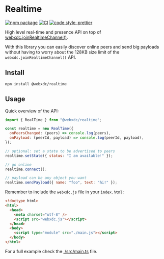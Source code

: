 # Realtime

[![npm package](https://img.shields.io/npm/v/@webxdc/realtime.svg)](https://npmjs.com/package/@webxdc/realtime)
[![CI](https://github.com/webxdc/realtime/actions/workflows/ci.yml/badge.svg)](https://github.com/webxdc/realtime/actions/workflows/ci.yml)
[![code style: prettier](https://img.shields.io/badge/code_style-prettier-ff69b4.svg?style=flat-square)](https://github.com/prettier/prettier)

High level real-time and presence API on top of [webxdc.joinRealtimeChannel()](https://webxdc.org/docs/spec/joinRealtimeChannel.html).

With this library you can easily discover online peers
and send big payloads without having to worry about the 128KB
size limit of the `webxdc.joinRealtimeChannel()` API.

## Install

```
npm install @webxdc/realtime
```

## Usage

Quick overview of the API:

```js
import { RealTime } from "@webxdc/realtime";

const realtime = new RealTime({
  onPeersChanged: (peers) => console.log(peers),
  onPayload: (peerId, payload) => console.log(peerId, payload),
});

// optional: set a state to be advertised to peers
realtime.setState({ status: "I am available!" });

// go online
realtime.connect();

// payload can be any object you want
realtime.sendPayload({ name: "foo", text: "hi!" });
```

Remember to include the `webxdc.js` file in your `index.html`:

```html
<!doctype html>
<html>
  <head>
    <meta charset="utf-8" />
    <script src="webxdc.js"></script>
  </head>
  <body>
    <script type="module" src="./main.js"></script>
  </body>
</html>
```

For a full example check the [./src/main.ts](https://github.com/webxdc/realtime/blob/main/src/main.ts) file.
